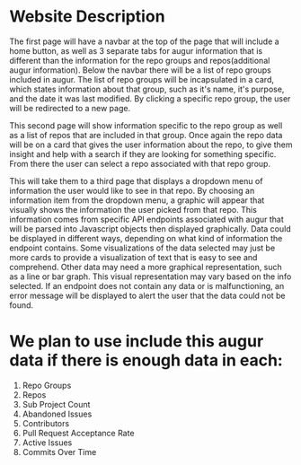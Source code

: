 # Website Description
The first page will have a navbar at the top of the page that will include
a home button, as well as 3 separate tabs for augur information that is
different than the information for the repo groups and repos(additional augur
information). Below the navbar there will be a list of repo groups included
in augur. The list of repo groups will be incapsulated in a card, which states
information about that group, such as it's name, it's purpose, and the date it was
last modified. By clicking a specific repo group, the user will be redirected to 
a new page. 
  
This second page will show information specific to the repo group as well as a list
of repos that are included in that group. Once again the repo data will be 
on a card that gives the user information about the repo, to give them insight and 
help with a search if they are looking for something specific. From there the user can 
select a repo associated with that repo group. 
  
This will take them to a third page that displays a dropdown menu of 
information the user would like to see in that repo.
By choosing an information item from the dropdown menu, a graphic will appear
that visually shows the information the user picked from that repo. This 
information comes from specific API endpoints associated with augur that will
be parsed into Javascript objects then displayed graphically. Data could be 
displayed in different ways, depending on what kind of information the endpoint
contains. Some visualizations of the data selected may just be more cards to provide
a visualization of text that is easy to see and comprehend. Other data may need a more
graphical representation, such as a line or bar graph. This visual representation may 
vary based on the info selected. If an endpoint does not contain any data or is 
malfunctioning, an error message will be displayed to alert the user that the data
could not be found.

# We plan to use include this augur data if there is enough data in each:
1. Repo Groups
2. Repos
3. Sub Project Count
4. Abandoned Issues
5. Contributors
6. Pull Request Acceptance Rate
7. Active Issues
8. Commits Over Time
